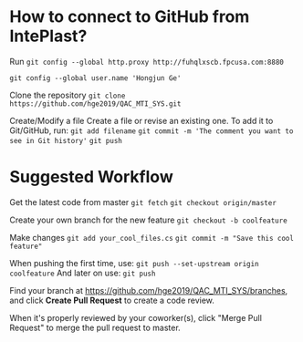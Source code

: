 # How to connect to GitHub from IntePlast?
Run
`git config --global http.proxy http://fuhqlxscb.fpcusa.com:8880`

`git config --global user.name 'Hongjun Ge'`

Clone the repository
`git clone https://github.com/hge2019/QAC_MTI_SYS.git`

Create/Modify a file
Create a file or revise an existing one. To add it to Git/GitHub, run:
`git add filename`
`git commit -m 'The comment you want to see in Git history'`
`git push`


# Suggested Workflow
Get the latest code from master
`git fetch`
`git checkout origin/master`

Create your own branch for the new feature
`git checkout -b coolfeature`

Make changes
`git add your_cool_files.cs`
`git commit -m "Save this cool feature"`

When pushing the first time, use:
`git push --set-upstream origin coolfeature`
And later on use:
`git push`

Find your branch at https://github.com/hge2019/QAC_MTI_SYS/branches, and click **Create Pull Request** to create a code review. 

When it's properly reviewed by your coworker(s), click "Merge Pull Request" to merge the pull request to master.